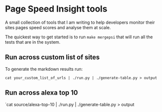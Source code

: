 # Page Speed Insight tools

A small collection of tools that I am writing to help developers monitor
their sites pages speed scores and analyse them at scale.

The quickest way to get started is to run `make mergepsi` that will run all the tests that are in the system.

## Run across custom list of sites

To generate the markdown results run:

`cat your_custom_list_of_urls | ./run.py | ./generate-table.py > output`

## Run across alexa top 10

`cat source/alexa-top-10 | ./run.py | ./generate-table.py > output
